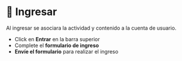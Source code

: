 # 🔑 Ingresar

Al ingresar se asociara la actividad y contenido a la cuenta de usuario.

* Click en **Entrar** en la barra superior
* Complete el **formulario de ingreso**
* **Envíe el formulario** para realizar el ingreso

<!-- <img class="media-screen" src="../../src/screen/entrar.png" width="400"/> -->
<!-- <img class="media-screen" src="../../src/screen/login.png" width="400"/> -->
